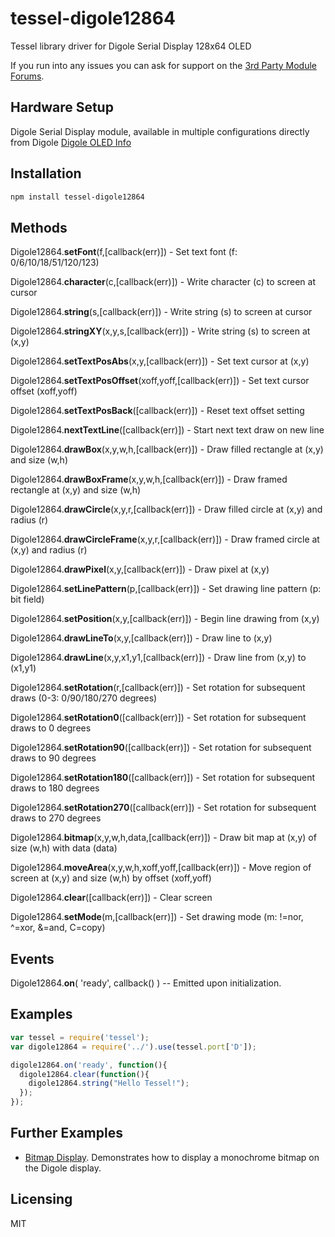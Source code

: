tessel-digole12864
==================

Tessel library driver for Digole Serial Display 128x64 OLED


If you run into any issues you can ask for support on the [3rd Party Module Forums](http://forums.tessel.io/category/digole).

Hardware Setup
--------------

Digole Serial Display module, available in multiple configurations directly from Digole [Digole OLED Info](http://www.digole.com/index.php?productID=540)


Installation
------------

```sh
npm install tessel-digole12864
```



Methods
-------

Digole12864.**setFont**(f,[callback(err)]) - Set text font (f: 0/6/10/18/51/120/123)

Digole12864.**character**(c,[callback(err)]) - Write character (c) to screen at cursor

Digole12864.**string**(s,[callback(err)]) - Write string (s) to screen at cursor

Digole12864.**stringXY**(x,y,s,[callback(err)]) - Write string (s) to screen at (x,y)

Digole12864.**setTextPosAbs**(x,y,[callback(err)]) - Set text cursor at (x,y)

Digole12864.**setTextPosOffset**(xoff,yoff,[callback(err)]) - Set text cursor offset (xoff,yoff)

Digole12864.**setTextPosBack**([callback(err)]) - Reset text offset setting

Digole12864.**nextTextLine**([callback(err)]) - Start next text draw on new line

Digole12864.**drawBox**(x,y,w,h,[callback(err)]) - Draw filled rectangle at (x,y) and size (w,h)

Digole12864.**drawBoxFrame**(x,y,w,h,[callback(err)]) - Draw framed rectangle at (x,y) and size (w,h)

Digole12864.**drawCircle**(x,y,r,[callback(err)]) - Draw filled circle at (x,y) and radius (r)

Digole12864.**drawCircleFrame**(x,y,r,[callback(err)]) - Draw framed circle at (x,y) and radius (r)

Digole12864.**drawPixel**(x,y,[callback(err)]) - Draw pixel at (x,y)

Digole12864.**setLinePattern**(p,[callback(err)]) - Set drawing line pattern (p: bit field)

Digole12864.**setPosition**(x,y,[callback(err)]) - Begin line drawing from (x,y)

Digole12864.**drawLineTo**(x,y,[callback(err)]) - Draw line to (x,y)

Digole12864.**drawLine**(x,y,x1,y1,[callback(err)]) - Draw line from (x,y) to (x1,y1)

Digole12864.**setRotation**(r,[callback(err)]) - Set rotation for subsequent draws (0-3: 0/90/180/270 
degrees)

Digole12864.**setRotation0**([callback(err)]) - Set rotation for subsequent draws to 0 degrees

Digole12864.**setRotation90**([callback(err)]) - Set rotation for subsequent draws to 90 degrees

Digole12864.**setRotation180**([callback(err)]) - Set rotation for subsequent draws to 180 degrees

Digole12864.**setRotation270**([callback(err)]) - Set rotation for subsequent draws to 270 degrees

Digole12864.**bitmap**(x,y,w,h,data,[callback(err)]) - Draw bit map at (x,y) of size (w,h) with data (data)

Digole12864.**moveArea**(x,y,w,h,xoff,yoff,[callback(err)]) - Move region of screen at (x,y) and size (w,h) 
by offset (xoff,yoff)

Digole12864.**clear**([callback(err)]) - Clear screen

Digole12864.**setMode**(m,[callback(err)]) - Set drawing mode (m: !=nor, ^=xor, &=and, C=copy)


Events
------

Digole12864.**on**( 'ready', callback() ) -- Emitted upon initialization.  


Examples
--------

```js
var tessel = require('tessel');
var digole12864 = require('../').use(tessel.port['D']);

digole12864.on('ready', function(){
  digole12864.clear(function(){
    digole12864.string("Hello Tessel!");
  });
});
```

Further Examples
----------------

* [Bitmap Display](examples/bitmap.js). Demonstrates how to display a monochrome bitmap on the Digole display.


Licensing
---------

MIT